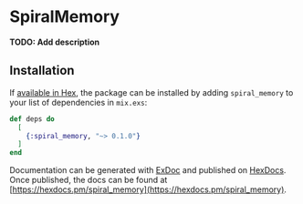 # SpiralMemory

**TODO: Add description**

## Installation

If [available in Hex](https://hex.pm/docs/publish), the package can be installed
by adding `spiral_memory` to your list of dependencies in `mix.exs`:

```elixir
def deps do
  [
    {:spiral_memory, "~> 0.1.0"}
  ]
end
```

Documentation can be generated with [ExDoc](https://github.com/elixir-lang/ex_doc)
and published on [HexDocs](https://hexdocs.pm). Once published, the docs can
be found at [https://hexdocs.pm/spiral_memory](https://hexdocs.pm/spiral_memory).


